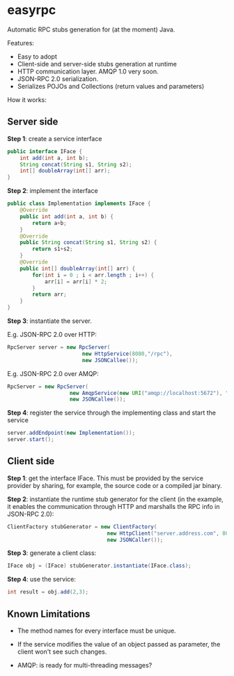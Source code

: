 easyrpc
=======

Automatic RPC stubs generation for (at the moment) Java.

Features:
* Easy to adopt
* Client-side and server-side stubs generation at runtime
* HTTP communication layer. AMQP 1.0 very soon.
* JSON-RPC 2.0 serialization.
* Serializes POJOs and Collections (return values and parameters)

How it works:

Server side
-----------

**Step 1**: create a service interface
```java
public interface IFace {
    int add(int a, int b);
    String concat(String s1, String s2);
    int[] doubleArray(int[] arr);
}
```  
**Step 2**: implement the interface
```java
public class Implementation implements IFace {
    @Override
    public int add(int a, int b) {
        return a+b;
    }
    @Override
    public String concat(String s1, String s2) {
        return s1+s2;
    }
    @Override
    public int[] doubleArray(int[] arr) {
        for(int i = 0 ; i < arr.length ; i++) {
            arr[i] = arr[i] * 2;
        }
        return arr;
    }
}
```
    
**Step 3**: instantiate the server.

E.g. JSON-RPC 2.0 over HTTP:

```java
RpcServer server = new RpcServer(
                        new HttpService(8080,"/rpc"),
                        new JSONCallee());
```    

E.g. JSON-RPC 2.0 over AMQP:

```java
RpcServer = new RpcServer(
	            	new AmqpService(new URI("amqp://localhost:5672"), "rpcQueue"),
				    new JSONCallee());
```

**Step 4**: register the service through the implementing class and start the service
```java
server.addEndpoint(new Implementation());
server.start();
```    
Client side
-----------

**Step 1**: get the interface IFace. This must be provided by the service provider by sharing, for example, the source code or a compiled jar binary.

**Step 2**: instantiate the runtime stub generator for the client (in the example, it enables the communication through HTTP and marshalls the RPC info in JSON-RPC 2.0):
```java
ClientFactory stubGenerator = new ClientFactory(
                                new HttpClient("server.address.com", 8080, "/rpc"),
                                new JSONCaller());
```                                    
**Step 3**: generate a client class:
```java
IFace obj = (IFace) stubGenerator.instantiate(IFace.class);
```
**Step 4**: use the service:
```java
int result = obj.add(2,3);
```

Known Limitations
-----------------

* The method names for every interface must be unique.

* If the service modifies the value of an object passed as parameter, the client won't see such changes.

* AMQP: is ready for multi-threading messages?
